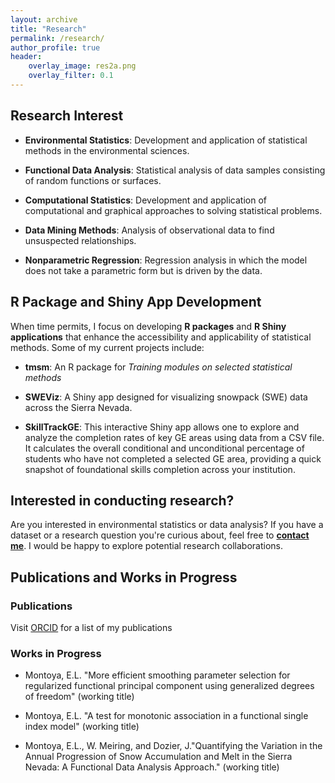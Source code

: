 ```yaml
---
layout: archive
title: "Research"
permalink: /research/
author_profile: true
header:
    overlay_image: res2a.png 
    overlay_filter: 0.1
---
```


## Research Interest

- **Environmental Statistics**: Development and application of statistical methods in the environmental sciences.

- **Functional Data Analysis**: Statistical analysis of data samples consisting of random functions or surfaces.

- **Computational Statistics**: Development and application of computational and graphical approaches to solving statistical problems.

- **Data Mining Methods**: Analysis of observational data to find unsuspected relationships.

- **Nonparametric Regression**: Regression analysis in which the model does not take a parametric form but is driven by the data.

## R Package and Shiny App Development

When time permits, I focus on developing **R packages** and **R Shiny applications** that enhance the accessibility and applicability of statistical methods. Some of my current projects include:

- **tmsm**: An R package for *Training modules on selected statistical methods*

- **SWEViz**: A Shiny app designed for visualizing snowpack (SWE) data across the Sierra Nevada.  

- **SkillTrackGE**: This interactive Shiny app allows one to explore and analyze the completion rates of key GE areas using data from a CSV file. It calculates the overall conditional and unconditional percentage of students who have not completed a selected GE area, providing a quick snapshot of foundational skills completion across your institution.

## Interested in conducting research?

Are you interested in environmental statistics or data analysis? If you have a dataset or a research question you're curious about, feel free to **[contact me](mailto:emontoya2@csub.edu)**. I would be happy to explore potential research collaborations.

##  Publications and Works in Progress 

### Publications
Visit <a href="https://orcid.org/0000-0001-5040-5063" target="_blank">ORCID</a> for a list of my publications 

 

### Works in Progress 
+ Montoya, E.L. "More efficient smoothing parameter selection for regularized functional principal component using generalized degrees of freedom" (working title)

+ Montoya, E.L. "A test for monotonic association in a functional single index model" (working title)

+ Montoya, E.L., W. Meiring, and Dozier, J."Quantifying the Variation in the Annual Progression of Snow Accumulation and Melt in the Sierra Nevada: A Functional Data Analysis Approach." (working title)
